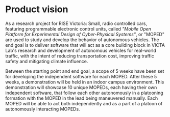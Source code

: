 # Product vision

As a research project for RISE Victoria: Small, radio controlled cars, featuring programmable electronic control units, called *"Mobile Open Platform for Experimental Design of Cyber-Physical Systems"*, or "MOPED" are used to study and develop the behavior of autonomous vehicles. The end goal is to deliver software that will act as a core building block in VICTA Lab's research and development of autonomous vehicles for real-world traffic, with the intent of reducing transportation cost, improving traffic safety and mitigating climate influence.

Between the starting point and end goal, a scope of 5 weeks have been set for developing the independent software for each MOPED. After these 5 weeks, a demonstration will be held in an indoor campus environment. This demonstration will showcase 10 unique MOPEDs, each having their own independent software, that follow each other autonomously in a platooning formation with the MOPED in the lead being maneuvered manually. Each MOPED will be able to act both independently and as a part of a platoon of autonomously interacting MOPEDs.